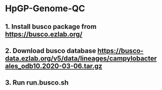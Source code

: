 # HpGP-Genome-QC

## 1. Install busco package from https://busco.ezlab.org/

## 2. Download busco database https://busco-data.ezlab.org/v5/data/lineages/campylobacterales_odb10.2020-03-06.tar.gz

## 3. Run run.busco.sh
